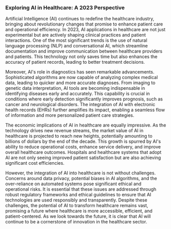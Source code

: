 ### Exploring AI in Healthcare: A 2023 Perspective

Artificial Intelligence (AI) continues to redefine the healthcare industry, bringing about revolutionary changes that promise to enhance patient care and operational efficiency. In 2023, AI applications in healthcare are not just experimental but are actively shaping clinical practices and patient interactions. One of the most significant trends is the use of natural language processing (NLP) and conversational AI, which streamline documentation and improve communication between healthcare providers and patients. This technology not only saves time but also enhances the accuracy of patient records, leading to better treatment decisions.

Moreover, AI's role in diagnostics has seen remarkable advancements. Sophisticated algorithms are now capable of analyzing complex medical data, leading to quicker and more accurate diagnoses. From imaging to genetic data interpretation, AI tools are becoming indispensable in identifying diseases early and accurately. This capability is crucial in conditions where early detection significantly improves prognosis, such as cancer and neurological disorders. The integration of AI with electronic health records (EHRs) further amplifies its impact, enabling a seamless flow of information and more personalized patient care strategies.

The economic implications of AI in healthcare are equally impressive. As the technology drives new revenue streams, the market value of AI in healthcare is projected to reach new heights, potentially amounting to billions of dollars by the end of the decade. This growth is spurred by AI's ability to reduce operational costs, enhance service delivery, and improve overall healthcare outcomes. Hospitals and healthcare systems that adopt AI are not only seeing improved patient satisfaction but are also achieving significant cost efficiencies.

However, the integration of AI into healthcare is not without challenges. Concerns around data privacy, potential biases in AI algorithms, and the over-reliance on automated systems pose significant ethical and operational risks. It is essential that these issues are addressed through robust regulatory frameworks and ethical guidelines to ensure that AI technologies are used responsibly and transparently. Despite these challenges, the potential of AI to transform healthcare remains vast, promising a future where healthcare is more accessible, efficient, and patient-centered. As we look towards the future, it is clear that AI will continue to be a cornerstone of innovation in the healthcare sector.